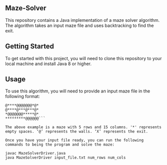 ## Maze-Solver
This repository contains a Java implementation of a maze solver algorithm. The algorithm takes an input maze file and uses backtracking to find the exit.

## Getting Started
To get started with this project, you will need to clone this repository to your local machine and install Java 8 or higher.

## Usage
To use this algorithm, you will need to provide an input maze file in the following format:

```@******@@@****X
@****@@@@@@@*@*
@****@***@***@*
*@@@@@@@*****@*
*********@@@@@@```

The above example is a maze with 5 rows and 15 columns. '*' represents empty spaces. ‘@’ represents the walls. ‘X’ represents the exit.

Once you have your input file ready, you can run the following commands to being the program and solve the maze:

javac MazeSolverDriver.java
java MazeSolverDriver input_file.txt num_rows num_cols
